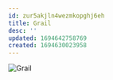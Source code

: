 ```yaml
---
id: zur5akjln4wezmkopghj6eh
title: Grail
desc: ''
updated: 1694642758769
created: 1694630023958
---
```

![Grail](/assets/icon-grail.png)

